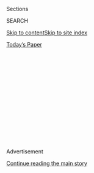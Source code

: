 <div id="app">

<div>

<div>

<div>

<div class="NYTAppHideMasthead css-1q2w90k e1suatyy0">

<div class="section css-ui9rw0 e1suatyy2">

<div class="css-eph4ug er09x8g0">

<div class="css-6n7j50">

</div>

<span class="css-1dv1kvn">Sections</span>

<div class="css-10488qs">

<span class="css-1dv1kvn">SEARCH</span>

</div>

[Skip to content](#site-content)[Skip to site
index](#site-index)

</div>

<div class="css-10698na e1huz5gh0">

</div>

</div>

<div id="masthead-bar-one" class="section hasLinks css-15hmgas e1csuq9d3">

<div class="css-uqyvli e1csuq9d0">

</div>

<div class="css-1uqjmks e1csuq9d1">

</div>

<div class="css-9e9ivx">

[](https://myaccount.nytimes3xbfgragh.onion/auth/login?response_type=cookie&client_id=vi)

</div>

<div class="css-1bvtpon e1csuq9d2">

[Today’s
Paper](https://www.nytimes3xbfgragh.onion/section/todayspaper)

</div>

</div>

</div>

</div>

<div data-aria-hidden="false">

<div id="site-content" data-role="main">

<div>

<div class="css-1aor85t" style="opacity:0.000000001;z-index:-1;visibility:hidden">

<div class="css-1hqnpie">

<div class="css-epjblv">

<span class="css-17xtcya">[Opinion](/section/opinion)</span><span class="css-x15j1o">|</span><span class="css-fwqvlz">What
Was the Vietnam War
About?</span>

</div>

<div class="css-k008qs">

<div class="css-1iwv8en">

<span class="css-18z7m18"></span>

<div>

</div>

</div>

<span class="css-1n6z4y">https://nyti.ms/2pCkPFt</span>

<div class="css-1705lsu">

<div class="css-4xjgmj">

<div class="css-4skfbu" data-role="toolbar" data-aria-label="Social Media Share buttons, Save button, and Comments Panel with current comment count" data-testid="share-tools">

  - 
  - 
  - 
  - 
    
    <div class="css-6n7j50">
    
    </div>

  - 
  - 

</div>

</div>

</div>

</div>

</div>

</div>

<div id="NYT_TOP_BANNER_REGION" class="css-13pd83m">

</div>

<div id="top-wrapper" class="css-1sy8kpn">

<div id="top-slug" class="css-l9onyx">

Advertisement

</div>

[Continue reading the main
story](#after-top)

<div class="ad top-wrapper" style="text-align:center;height:100%;display:block;min-height:250px">

<div id="top" class="place-ad" data-position="top" data-size-key="top">

</div>

</div>

<div id="after-top">

</div>

</div>

<div id="sponsor-wrapper" class="css-1hyfx7x">

<div id="sponsor-slug" class="css-19vbshk">

Supported by

</div>

[Continue reading the main
story](#after-sponsor)

<div id="sponsor" class="ad sponsor-wrapper" style="text-align:center;height:100%;display:block">

</div>

<div id="after-sponsor">

</div>

</div>

<div class="css-v5btjw etb61u70">

<div class="css-v05ibm etb61u71">

[Opinion](/section/opinion)

</div>

</div>

[Vietnam '67](/column/vietnam-67 "Vietnam '67")

<div class="css-1vkm6nb ehdk2mb0">

# What Was the Vietnam War About?

</div>

<div class="css-xt80pu e12qa4dv0">

<div class="css-18e8msd">

<div class="css-vp77d3 epjyd6m0">

<div class="css-1baulvz">

By <span class="css-1baulvz last-byline" itemprop="name">Christian G.
Appy</span>

</div>

</div>

  - March 26,
    2018

  - 
    
    <div class="css-4xjgmj">
    
    <div class="css-d8bdto" data-role="toolbar" data-aria-label="Social Media Share buttons, Save button, and Comments Panel with current comment count" data-testid="share-tools">
    
      - 
      - 
      - 
      - 
        
        <div class="css-6n7j50">
        
        </div>
    
      - 
      - 
    
    </div>
    
    </div>

</div>

</div>

<div class="css-79elbk" data-testid="photoviewer-wrapper">

<div class="css-z3e15g" data-testid="photoviewer-wrapper-hidden">

</div>

<div class="css-1a48zt4 ehw59r15" data-testid="photoviewer-children">

![<span class="css-16f3y1r e13ogyst0" data-aria-hidden="true">A group of
South Vietnamese army soldiers and an American soldier with two captured
Vietcong suspects, in Plaines des Joncs, South
Vietnam.</span><span class="css-cnj6d5 e1z0qqy90" itemprop="copyrightHolder"><span class="css-1ly73wi e1tej78p0">Credit...</span><span><span>Tim
Page/Corbis, via Getty
Images</span></span></span>](https://static01.graylady3jvrrxbe.onion/images/2018/03/26/opinion/26Vietnam-Appy/26Vietnam-Appy-articleLarge.jpg?quality=75&auto=webp&disable=upscale)

</div>

</div>

<div class="section meteredContent css-1r7ky0e" name="articleBody" itemprop="articleBody">

<div class="css-1fanzo5 StoryBodyCompanionColumn">

<div class="css-53u6y8">

Was America’s war in Vietnam a noble struggle against Communist
aggression, a tragic intervention in a civil conflict, or an imperialist
counterrevolution to crush a movement of national liberation? Those
competing interpretations ignited fiery debates in the 1960s and remain
unresolved today. How we name and define this most controversial of
American wars is not a narrow scholarly exercise, but profoundly shapes
public memory of its meaning and ongoing significance to American
national identity and foreign policy.

During the war years, America’s leaders insisted that military force was
necessary to defend a sovereign nation — South Vietnam — from external
Communist aggression. As President Lyndon B. Johnson put it in 1965,
“The first reality is that North Vietnam has attacked the independent
nation of South Vietnam. Its object is total conquest.”

Even more disturbing, Johnson quickly added (following a script written
by his predecessors Harry Truman, Dwight Eisenhower and John F.
Kennedy), the Communists in Vietnam were supported and guided by the
Soviet Union and China. Therefore, the war in South Vietnam was not an
isolated, local conflict, irrelevant to American national security, but
rather one that was inseparable from the nation’s highest priority — the
Cold War struggle to contain Communism around the globe. Further raising
the stakes, policymakers warned that if South Vietnam fell to Communism,
neighboring countries would inevitably fall in turn, one after another,
like a row of dominoes.

Three decades later, Robert McNamara, a key architect of the Vietnam War
who served as defense secretary for both Presidents Kennedy and Johnson,
renounced those wartime claims — the very ones he and others had invoked
to justify the war. In two books, “In Retrospect” (1995) and “Argument
Without End” (2000), McNamara conceded that the United States had been
“terribly wrong” to intervene in Vietnam. He attributed the failure to
a lack of knowledge and judgment. If only he had understood the fervor
of Vietnamese nationalism, he wrote, if only he had known that Hanoi was
not the pawn of Beijing or Moscow, if only he had realized that the
domino theory was wrong, he might have persuaded his presidential bosses
to withdraw from Vietnam. Millions of lives would have been saved. If
only.

</div>

</div>

<div class="css-1fanzo5 StoryBodyCompanionColumn">

<div class="css-53u6y8">

In fact, however, in the 1960s, when McNamara advocated massive military
escalation in Vietnam, he simply rejected or ignored any evidence that
contradicted Cold War orthodoxy. It’s not as if contrary views were
unavailable. In the work of the scholar-journalist Bernard Fall, the
pages of I. F. Stone’s Weekly, speeches at university teach-ins and
antiwar rallies and countless other venues, critics pointed out that
after World War II the United States made a clear choice to support the
French effort to re-establish its colonial rule in Indochina, and
eventually assumed the bulk of France’s cost for the first Indochina
War. It should have been no surprise, therefore, that Vietnamese
revolutionaries perceived the United States as a neocolonial power when
it committed its own military forces in the next war.

Moreover, critics argued, the primary roots of opposition to the
American-backed government in Saigon were indigenous and deep rooted,
not just in North Vietnam, but throughout the South.

Indeed, from the late 1950s through the mid-1960s the bulk of
Communist-led fighting was carried out by southern guerrillas of the
National Liberation Front, known to its enemies as the Vietcong. Only
after the war was well underway did large units from North Vietnam
arrive on the southern front. Antiwar opponents also challenged the
claim that South Vietnam was an “independent nation” established by the
Geneva Accords of 1954. Those agreements called for a *temporary*
partition of Vietnam to be shortly followed by a nationwide election to
choose a single leader for a unified Vietnam. When it became clear to
both Saigon and Washington that the Communist leader Ho Chi Minh would
be the overwhelming victor, the South Vietnamese government of Ngo Dinh
Diem, with American support, decided to cancel the election.

Thus began a two-decade failed effort to build a permanent country
called “South Vietnam.” The government in Saigon was never a malleable
puppet of the United States, but it was nonetheless wholly dependent on
American military and economic support to survive against its enemies,
including many non-Communist parties and factions in the South.

Armed with these criticisms, many opponents of American policy in the
1960s described Vietnam as a civil war — not like the relatively
clear-cut North-South division of the American Civil War, but a
nationwide struggle of Communist-led forces of the South and North
against the American-backed government in the South. By 1966, this
analysis was even embraced by some mainstream politicians, including
Senator William Fulbright, chairman of the Senate Foreign Relations
Committee, and Senator Eugene McCarthy, who ran as an antiwar
presidential candidate in 1968. Both men called attention to the “South
Vietnamese civil war” to emphasize the strength of the southern
insurgency and the failure of the Saigon government to gain the broad
support of its own people.

</div>

</div>

<div class="css-1fanzo5 StoryBodyCompanionColumn">

<div class="css-53u6y8">

By 1972, the idea that Vietnam posed a threat to Cold War America was so
discredited, it sometimes sounded as if America’s only remaining war aim
was to get back its P.O.W.s (President Richard Nixon bizarrely claimed
that Hanoi was using them as “negotiating pawns”). Even more
mind-boggling were Nixon’s historic 1972 trips to Beijing and Moscow.
Many Americans wondered how Nixon could offer toasts of peace to Mao
Zedong and Leonid Brezhnev while still waging war in Vietnam. As the
journalist Jonathan Schell put it, “If these great powers were not,
after all, the true foe,” then the war in Vietnam “really was a civil
war in a small country, as its opponents had always said, and the United
States had no business taking part in it.”

But alongside the “civil war” interpretation, a more radical critique
developed — the view that America’s enemy in Vietnam was engaged in a
long-term war for national liberation and independence, first from the
French and then the United States. According to this position, the war
was best understood not as a Cold War struggle between East and West, or
a Vietnamese civil war, but as an anticolonial struggle, similar to
dozens of others that erupted throughout the Third World in the wake of
World War II. When the French were defeated by Vietnamese
revolutionaries (despite enormous American support), the United States
stepped in directly to wage a counterrevolutionary war against an enemy
determined to achieve full and final independence from foreign control.

This interpretation was shared by many on the antiwar left, including
Daniel Ellsberg, the once-hawkish defense analyst who turned so strongly
against the war that he was willing to sabotage his career by making
public 7,000 pages of classified documents about the history of the
Vietnam War, the so-called Pentagon Papers. Ellsberg made his argument
most succinctly in the 1974 documentary “Hearts and Minds.”

“The name for a conflict in which you are opposing a revolution is
counterrevolution,” he said. “A war in which one side is entirely
financed and equipped and supported by foreigners is not a civil war.”
The question used to be, he added, “might it be possible that we were on
the wrong side in the Vietnamese war. We weren’t on the wrong side; we
are the wrong side.”

In the decades since 1975, all three major interpretations have
persisted. Some writers and historians have embraced President Ronald
Reagan’s view that the war was a “noble cause” that might have been won.
That position has failed to persuade most specialists in the field, in
large part because it greatly exaggerates the military and political
virtues and success of the United States and the government of South
Vietnam. It also falls short because it depends on counterfactual claims
that victory would have been achieved if only the United States had
extended its support for Diem (instead of greenlighting his overthrow),
or tried a different military strategy, or done a better job winning
hearts and minds. However, the war as it was actually conducted by the
United States and its allies was a disaster by every measure.

In recent decades, a number of historians — particularly younger
scholars trained in Vietnamese and other languages — have developed
various versions of the civil war interpretation. Some of them view the
period after the French defeat in 1954 as “post-colonial,” a time in
which long-brewing internal conflicts between competing versions of
Vietnamese nationalism came to a head. As the historian Jessica Chapman
of Williams College puts it, “The Vietnam War was, at its core, a civil
war greatly exacerbated by foreign intervention.” Others have described
it as a civil war that became “internationalized.”

</div>

</div>

<div class="css-1fanzo5 StoryBodyCompanionColumn">

<div class="css-53u6y8">

While these scholars have greatly enhanced our knowledge of the
complexity and conflict in Vietnamese history, politics and culture,
they don’t, in my view, assign enough responsibility to the United
States for causing and expanding the war as a neocolonial power.

Let’s try a thought experiment. What if our own Civil War bore some
resemblance to the Vietnamese “civil war”? For starters, we would have
to imagine that in 1860 a global superpower — say Britain — had strongly
promoted Southern secession, provided virtually all of the funding for
the ensuing war and dedicated its vast military to the battle. We must
also imagine that in every Southern state, local, pro-Union forces took
up arms against the Confederacy. Despite enormous British support, Union
forces prevailed. What would Americans call such a war? Most, I think,
would remember it as the Second War of Independence. Perhaps
African-Americans would call it the First War of Liberation. Only former
Confederates and the British might recall it as a “civil war.”

I would reverse Chapman’s formula and say that the Vietnam War was, at
its core, an American war that exacerbated Vietnamese divisions and
internationalized the conflict. It is true, of course, that many
Vietnamese opposed the Communist path to national liberation, but no
other nationalist party or faction proved capable of gaining enough
support to hold power. Without American intervention, it is hard to
imagine that South Vietnam would have come into being or, if it did,
that it would have endured for long.

Moreover, no other foreign nation deployed millions of troops to South
Vietnam (although the United States did pressure or pay a handful of
other nations, Australia and South Korea most notably, to send smaller
military forces). And no other foreign nation or opponent dropped bombs
(eight million tons\!) on South and North Vietnam, Cambodia and Laos.
The introduction of that staggering lethality was the primary driver of
a war that cost three million lives, half of them civilians.

If we continue to excuse American conduct in Vietnam as a
well-intentioned, if tragic, intervention rather than a purposeful
assertion of imperial power, we are less likely to challenge current war
managers who have again mired us in apparently endless wars based on
false or deeply misleading pretexts. Just as in the Vietnam era,
American leaders have ordered troops to distant lands based on boundless
abstractions (“the global war on terror” instead of the global threat of
“international Communism”). And once again, their mission is to prop up
governments that demonstrate no capacity to gain the necessary support
of their people. Once again, the United States has waged brutal
counterinsurgencies guaranteed to maim, kill or displace countless
civilians. It has exacerbated international violence and provoked
violent retaliation.

Our leaders, then and now, have insisted that the United States is “the
greatest force for good in the world” that wants nothing for itself,
only to defeat “terror” and bring peace, stability and
self-determination to other lands. The evidence does not support such a
claim. We need a new, cleareyed vision of our global conduct. A more
critical appraisal of the past is one place to start.

</div>

</div>

</div>

<div>

</div>

<div>

</div>

<div>

</div>

<div>

<div id="bottom-wrapper" class="css-1ede5it">

<div id="bottom-slug" class="css-l9onyx">

Advertisement

</div>

[Continue reading the main
story](#after-bottom)

<div id="bottom" class="ad bottom-wrapper" style="text-align:center;height:100%;display:block;min-height:90px">

</div>

<div id="after-bottom">

</div>

</div>

</div>

</div>

</div>

## Site Index

<div>

</div>

## Site Information Navigation

  - [© <span>2020</span> <span>The New York Times
    Company</span>](https://help.nytimes3xbfgragh.onion/hc/en-us/articles/115014792127-Copyright-notice)

<!-- end list -->

  - [NYTCo](https://www.nytco.com/)
  - [Contact
    Us](https://help.nytimes3xbfgragh.onion/hc/en-us/articles/115015385887-Contact-Us)
  - [Work with us](https://www.nytco.com/careers/)
  - [Advertise](https://nytmediakit.com/)
  - [T Brand Studio](http://www.tbrandstudio.com/)
  - [Your Ad
    Choices](https://www.nytimes3xbfgragh.onion/privacy/cookie-policy#how-do-i-manage-trackers)
  - [Privacy](https://www.nytimes3xbfgragh.onion/privacy)
  - [Terms of
    Service](https://help.nytimes3xbfgragh.onion/hc/en-us/articles/115014893428-Terms-of-service)
  - [Terms of
    Sale](https://help.nytimes3xbfgragh.onion/hc/en-us/articles/115014893968-Terms-of-sale)
  - [Site
    Map](https://spiderbites.nytimes3xbfgragh.onion)
  - [Help](https://help.nytimes3xbfgragh.onion/hc/en-us)
  - [Subscriptions](https://www.nytimes3xbfgragh.onion/subscription?campaignId=37WXW)

</div>

</div>

</div>

</div>
